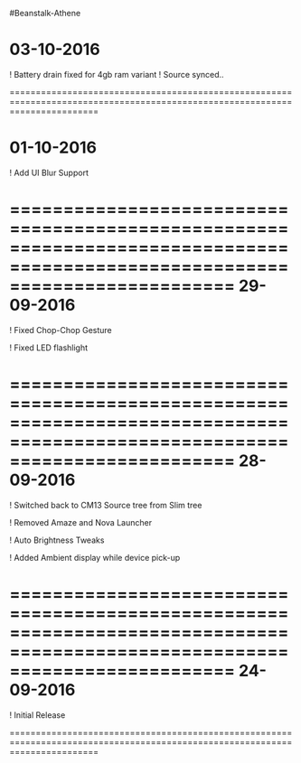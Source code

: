 #Beanstalk-Athene

03-10-2016
=============================================================================================================================

 ! Battery drain fixed for 4gb ram variant
 ! Source synced..
 
=============================================================================================================================

01-10-2016
=============================================================================================================================

 ! Add UI Blur Support
 
=============================================================================================================================
29-09-2016
=============================================================================================================================

 ! Fixed Chop-Chop Gesture
 
 ! Fixed LED flashlight
 
=============================================================================================================================
28-09-2016
=============================================================================================================================
 
 ! Switched back to CM13 Source tree from Slim tree
 
 ! Removed Amaze and Nova Launcher
 
 ! Auto Brightness Tweaks
 
 ! Added Ambient display while device pick-up
 
=============================================================================================================================
24-09-2016
=============================================================================================================================
 
 ! Initial Release
 
=============================================================================================================================



